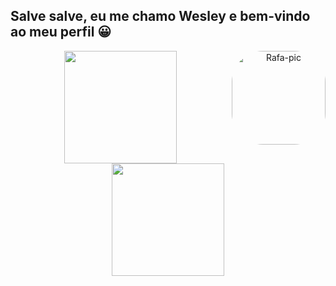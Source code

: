 ## Salve salve, eu me chamo Wesley e bem-vindo ao meu perfil 😀

<div align="center">
  <a href = "https://github.com/WesleyDePaula">
  <img height="180em" class="img" src="https://github-readme-stats.vercel.app/api?username=WesleyDePaula&show_icons=true&theme=jolly"/>
  <img align="right" alt="Rafa-pic" height="150" style="border-radius:50px;" src="https://c.tenor.com/6QqupmFFausAAAAM/satoru-gojo.gif">
  <img height="180em" class="img" src="https://github-readme-stats.vercel.app/api/top-langs/?username=WesleyDePaula&layout=compact&langs_count=7&theme=jolly"/>
</div>
